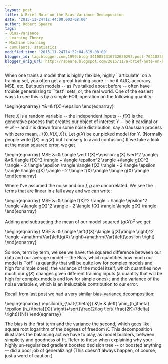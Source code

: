 ```yaml
---
layout: post
title: A Brief Note on the Bias-Variance Decompositon
date: '2015-11-24T12:44:00.002-08:00'
author: Robert Speare
tags:
- Bias-Variance
- Learning Theory
- Machine Learning
- cumulants. statistics
modified_time: '2015-11-24T14:22:04.619-08:00'
blogger_id: tag:blogger.com,1999:blog-3410852316732630293.post-7041825633756348820
blogger_orig_url: http://rspeare.blogspot.com/2015/11/a-brief-note-on-bias-variance.html
---
```


<div dir="ltr" style="text-align: left;" trbidi="on"> 
When one trains a model that is highly flexible, highly ``articulate'' on a 
training set, you often get a great training score -- be it AUC, accuracy, 
MSE, etc. But such models -- as I've talked about before -- often have trouble 
generalizing to ``test'' sets, or, the real world. One of the easiest ways to 
see this is by a simple FOIL operation on the following quantity: 

\begin{eqnarray} 
Y&amp;=&amp; f(X)+\epsilon 
\end{eqnarray} 

Here $X$ is a random variable -- the independent inputs -- $f(X)$ is the 
generative process that creates our object of interest $Y$ -- be it cardinal 
or $\in \mathcal{R}$ -- and $\epsilon$ is drawn from some noise distribution, 
say a Gaussian process with zero mean, $\mathcal{N}(0,K(X,X^\prime))$. Let 
$g(X)$ be our picked model for $Y$. (Normally people write $\hat{f}(X)=g(X)$ 
but I chose $g$ to avoid confusion.) If we take a look at the mean squared 
error, we get 

\begin{eqnarray} 
MSE &amp;=&amp; \langle \vert f(X)+\epsilon-g(X) \vert^2 \rangle\\ 
&amp;=&amp; \langle f(X)^2 \rangle + \langle \epsilon^2 \rangle +\langle 
g(X)^2 \rangle - 2 \langle \epsilon \rangle \langle f(X) \rangle - 2 \langle 
\epsilon \rangle \langle g(X) \rangle - 2 \langle f(X) \rangle \langle g(X) 
\rangle 
\end{eqnarray} 

Where I've assumed the noise and our $f,g$ are uncorrelated. We see the terms 
that are linear in $\epsilon$ fall away and we can write: 


\begin{eqnarray} 
MSE &amp;=&amp; \langle f(X)^2 \rangle + \langle \epsilon^2 \rangle +\langle 
g(X)^2 \rangle - 2 \langle f(X) \rangle \langle g(X) \rangle 
\end{eqnarray} 

Adding and subtracting the mean of our model squared $\langle g(X) \rangle^2$ 
we get: 

\begin{eqnarray} 
MSE &amp;=&amp; \langle \left(f(X)-\langle g(X)\rangle \right)^2 \rangle 
+\mathrm{Var}\left(g(X) \right)+\mathrm{Var}\left(\epsilon \right) 
\end{eqnarray} 

So now, term by term, we see we have: the squared difference between our data 
and our average model -- the Bias, which quantifies how much our model is 
``off'' (a quantity that will be quite low for complex models and high for 
simple ones); the variance of the model itself, which quantifies how much our 
$g(X)$ changes given different training inputs (a quantity that will be high 
for complex models and low for simple ones) ; and the variance of the noise 
variable $\epsilon$, which is an ineluctable contribution to our error. 

Recall from [last 
post](http://rspeare.blogspot.com/2015/11/learning-theory-and-xgboost-failure-on.html) 
we had a very similar bias-variance decomposition: 

\begin{eqnarray} 
\epsilon(h_{\hat{\theta}}) &amp;\le &amp; \left( \min_{h_\theta} \epsilon 
(h_{\theta}(X)) \right)+\sqrt{\frac{2\log \left( \frac{2K}{\delta} 
\right)}{N}} 
\end{eqnarray} 

The bias is the first term and the variance the second, which goes like square 
root logarithm of the degrees of freedom $K$. This decomposition illustrates 
the balancing act we have to play, as model builders, between simplicity and 
goodness of fit. Refer to these when explaining why your highly un-regularized 
gradient boosted decision tree -- or boosted anything -- did a poor job of 
generalizing! (This doesn't always happen, of course, just a word of caution.) 